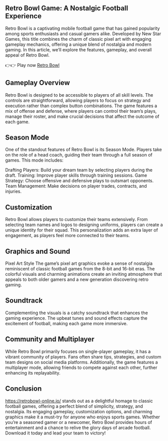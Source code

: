 ## Retro Bowl Game: A Nostalgic Football Experience
Retro Bowl is a captivating mobile football game that has gained popularity among sports enthusiasts and casual gamers alike. Developed by New Star Games, this title combines the charm of classic pixel art with engaging gameplay mechanics, offering a unique blend of nostalgia and modern gaming. In this article, we’ll explore the features, gameplay, and overall appeal of Retro Bowl.

👉👉 Play now [Retro Bowl](https://retrobowl-online.io/)

## Gameplay Overview
Retro Bowl is designed to be accessible to players of all skill levels. The controls are straightforward, allowing players to focus on strategy and execution rather than complex button combinations. The game features a mix of offense and defense, where players can control their team’s plays, manage their roster, and make crucial decisions that affect the outcome of each game.
## Season Mode
One of the standout features of Retro Bowl is its Season Mode. Players take on the role of a head coach, guiding their team through a full season of games. This mode includes:

Drafting Players: Build your dream team by selecting players during the draft.
Training: Improve player skills through training sessions.
Game Strategy: Choose offensive and defensive plays to outsmart opponents.
Team Management: Make decisions on player trades, contracts, and injuries.

## Customization
Retro Bowl allows players to customize their teams extensively. 
From selecting team names and logos to designing uniforms, players can create a unique identity for their squad. This personalization adds an extra layer of engagement, as players feel more connected to their teams.

## Graphics and Sound
Pixel Art Style
The game’s pixel art graphics evoke a sense of nostalgia reminiscent of classic football games from the 8-bit and 16-bit eras. The colorful visuals and charming animations create an inviting atmosphere that appeals to both older gamers and a new generation discovering retro gaming.

## Soundtrack
Complementing the visuals is a catchy soundtrack that enhances the gaming experience. The upbeat tunes and sound effects capture the excitement of football, making each game more immersive.

## Community and Multiplayer
While Retro Bowl primarily focuses on single-player gameplay, it has a vibrant community of players. Fans often share tips, strategies, and custom team designs on social media platforms. Additionally, the game features a multiplayer mode, allowing friends to compete against each other, further enhancing its replayability.

## Conclusion
https://retrobowl-online.io/ stands out as a delightful homage to classic football games, offering a perfect blend of simplicity, strategy, and nostalgia. Its engaging gameplay, customization options, and charming graphics make it a must-try for anyone who enjoys sports games. Whether you’re a seasoned gamer or a newcomer, Retro Bowl provides hours of entertainment and a chance to relive the glory days of arcade football. Download it today and lead your team to victory!